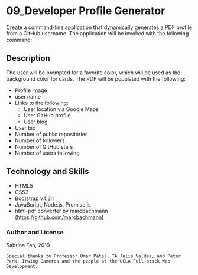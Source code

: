 # 09_Developer Profile Generator
Create a command-line application that dynamically generates a PDF profile from a GitHub username. The application will be invoked with the following command:

## Description

The user will be prompted for a favorite color, which will be used as the background color for cards.
The PDF will be populated with the following:

* Profile image
* user name
* Links to the following:
  * User location via Google Maps
  * User GitHub profile
  * User blog
* User bio
* Number of public repositories
* Number of followers
* Number of GitHub stars
* Number of users following

## Technology and Skills

* HTML5
* CSS3
* Bootstrap v4.3.1
* JavaScript, Node.js, Promise.js
* html-pdf converter by marcbachmann (https://github.com/marcbachmann)

### Author and License
Sabrina Fan, 2019

    Special thanks to Professor Omar Patel, TA Julio Valdez, and Peter Park, Irwing Gameros and the people at the UCLA Full-stack Web Development.